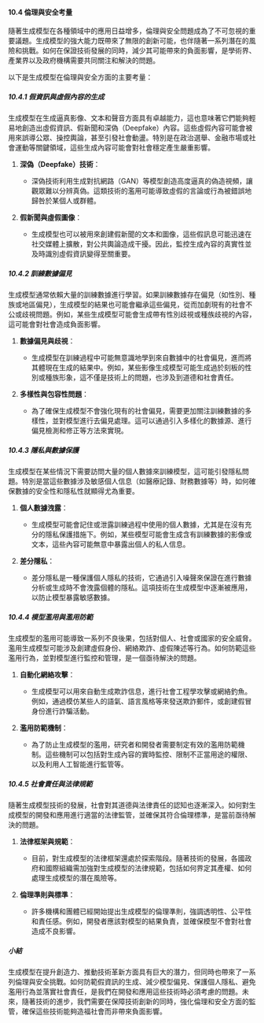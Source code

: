 #### 10.4 倫理與安全考量

隨著生成模型在各種領域中的應用日益增多，倫理與安全問題成為了不可忽視的重要議題。生成模型的強大能力既帶來了無限的創新可能，也伴隨著一系列潛在的風險和挑戰。如何在保證技術發展的同時，減少其可能帶來的負面影響，是學術界、產業界以及政府機構需要共同關注和解決的問題。

以下是生成模型在倫理與安全方面的主要考量：

##### 10.4.1 假資訊與虛假內容的生成

生成模型在生成逼真影像、文本和聲音方面具有卓越能力，這也意味著它們能夠輕易地創造出虛假資訊、假新聞和深偽（Deepfake）內容。這些虛假內容可能會被用來誤導公眾、操控輿論，甚至引發社會動盪。特別是在政治選舉、金融市場或社會運動等關鍵領域，這些生成內容可能會對社會穩定產生嚴重影響。

1. **深偽（Deepfake）技術**：
   - 深偽技術利用生成對抗網路（GAN）等模型創造高度逼真的偽造視頻，讓觀眾難以分辨真偽。這類技術的濫用可能導致虛假的言論或行為被錯誤地歸咎於某個人或群體。

2. **假新聞與虛假圖像**：
   - 生成模型也可以被用來創建假新聞的文本和圖像，這些假訊息可能迅速在社交媒體上擴散，對公共輿論造成干擾。因此，監控生成內容的真實性並及時識別虛假資訊變得至關重要。

##### 10.4.2 訓練數據偏見

生成模型通常依賴大量的訓練數據進行學習。如果訓練數據存在偏見（如性別、種族或地區偏見），生成模型的結果也可能會繼承這些偏見，從而加劇現有的社會不公或歧視問題。例如，某些生成模型可能會生成帶有性別歧視或種族歧視的內容，這可能會對社會造成負面影響。

1. **數據偏見與歧視**：
   - 生成模型在訓練過程中可能無意識地學到來自數據中的社會偏見，進而將其體現在生成的結果中。例如，某些影像生成模型可能生成過於刻板的性別或種族形象，這不僅是技術上的問題，也涉及到道德和社會責任。

2. **多樣性與包容性問題**：
   - 為了確保生成模型不會強化現有的社會偏見，需要更加關注訓練數據的多樣性，並對模型進行去偏見處理。這可以通過引入多樣化的數據源、進行偏見檢測和修正等方法來實現。

##### 10.4.3 隱私與數據保護

生成模型在某些情況下需要訪問大量的個人數據來訓練模型，這可能引發隱私問題。特別是當這些數據涉及敏感個人信息（如醫療記錄、財務數據等）時，如何確保數據的安全性和隱私性就顯得尤為重要。

1. **個人數據洩露**：
   - 生成模型可能會記住或泄露訓練過程中使用的個人數據，尤其是在沒有充分的隱私保護措施下。例如，某些模型可能會生成含有訓練數據的影像或文本，這些內容可能無意中暴露出個人的私人信息。

2. **差分隱私**：
   - 差分隱私是一種保護個人隱私的技術，它通過引入噪聲來保證在進行數據分析或生成時不會洩露個體的隱私。這項技術在生成模型中逐漸被應用，以防止模型暴露敏感數據。

##### 10.4.4 模型濫用與濫用防範

生成模型的濫用可能導致一系列不良後果，包括對個人、社會或國家的安全威脅。濫用生成模型可能涉及創建虛假身份、網絡欺詐、虛假陳述等行為。如何防範這些濫用行為，並對模型進行監控和管理，是一個亟待解決的問題。

1. **自動化網絡攻擊**：
   - 生成模型可以用來自動生成欺詐信息，進行社會工程學攻擊或網絡釣魚。例如，通過模仿某些人的語氣、語言風格等來發送欺詐郵件，或創建假冒身份進行詐騙活動。

2. **濫用防範機制**：
   - 為了防止生成模型的濫用，研究者和開發者需要制定有效的濫用防範機制。這些機制可以包括對生成內容的實時監控、限制不正當用途的權限、以及利用人工智能進行監管等。

##### 10.4.5 社會責任與法律規範

隨著生成模型技術的發展，社會對其道德與法律責任的認知也逐漸深入。如何對生成模型的開發和應用進行適當的法律監管，並確保其符合倫理標準，是當前亟待解決的問題。

1. **法律框架與規範**：
   - 目前，對生成模型的法律框架還處於探索階段。隨著技術的發展，各國政府和國際組織需加強對生成模型的法律規範，包括如何界定其產權、如何處理生成模型的潛在風險等。

2. **倫理準則與標準**：
   - 許多機構和團體已經開始提出生成模型的倫理準則，強調透明性、公平性和責任感。例如，開發者應該對模型的結果負責，並確保模型不會對社會造成不良影響。

##### 小結

生成模型在提升創造力、推動技術革新方面具有巨大的潛力，但同時也帶來了一系列倫理與安全挑戰。如何防範假資訊的生成、減少模型偏見、保護個人隱私、避免濫用行為並落實社會責任，是我們在開發和應用這些技術時必須考慮的問題。未來，隨著技術的進步，我們需要在保障技術創新的同時，強化倫理和安全方面的監管，確保這些技術能夠造福社會而非帶來負面影響。